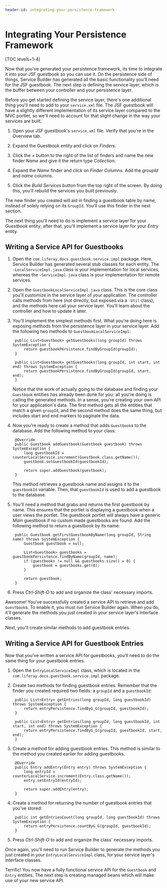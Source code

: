 ```yaml
---
header-id: integrating-your-persistence-framework
---
```


# Integrating Your Persistence Framework

[TOC levels=1-4]

Now that you've generated your persistence framework, its time to integrate it
into your JSF guestbook so you can use it. On the persistence side of things,
Service Builder has generated all the basic functionality you'll need for the
JSF guestbook. The next step is defining the service layer, which is the buffer
between your controller and your persistence layer. 

Before you get started defining the service layer, there's one additional thing
you'll need to add to your `service.xml` file. The JSF guestbook will have a
slightly different implementation of its service layer compared to the MVC
portlet, so we'll need to account for that slight change in the way your
services are built. 

1. Open your JSF guestbook's `service.xml` file. Verify that you're in the
   Overview tab. 

2. Expand the Guestbook entity and click on *Finders*. 

3. Click the *+* button to the right of the list of finders and name the new
   finder *Name* and give it the return type *Collection*. 

4. Expand the *Name* finder and click on *Finder Columns*. Add the *groupId* and
   *name* columns.

5. Click the *Build Services* button from the top right of the screen. By doing
   this, you'll rebuild the services you built previously. 

The new finder you created will aid in finding a guestbook table by name,
instead of solely relying on its `GroupId`. You'll use this finder in the next
section. 

The next thing you'll need to do is implement a service layer for your
*Guestbook* entity; after that, you'll implement a service layer for your
*Entry* entity. 

## Writing a Service API for Guestbooks

1. Open the `com.liferay.docs.guestbook.service.impl` package. Here, Service
Builder has generated several stub classes for each entity. The
`-LocalServiceImpl.java` class is your implementation for local services,
whereas the `-ServiceImpl.java` class is your implementation for remote
services. 

2. Open the `GuestbookLocalServiceImpl.java` class. This is the core class
you'll customize in the service layer of your application. The controller calls
methods from here (not directly, but exposed via a `-Util` class), and the
methods here call your service layer. You'll learn about the controller and how
to update it later. 

3. You'll implement the simplest methods first. What you're doing here is
exposing methods from the persistence layer in your service layer. Add the
following two methods to `GuestbookLocalServiceImpl`:

        public List<Guestbook> getGuestbooks(long groupId) throws SystemException {
            return guestbookPersistence.findByGroupId(groupId);
        }

        public List<Guestbook> getGuestbooks(long groupId, int start, int end) throws SystemException {
            return guestbookPersistence.findByGroupId(groupId, start, end);
        }

    Notice that the work of actually going to the database and finding your
    `Guestbook` entities has already been done for you: all you're doing is
    calling the generated methods. In a sense, you're creating your own API for
    your application's data. The first method gets all the entities that match a
    given `groupId`, and the second method does the same thing, but includes
    start and end markers to paginate the data. 

4. Now you're ready to create a method that adds `Guestbook`s to the database.
   Add the following method to your class: 

        @Override
        public Guestbook addGuestbook(Guestbook guestbook) throws SystemException {
            long guestbookId = counterLocalService.increment(Guestbook.class.getName());
            guestbook.setGuestbookId(guestbookId);

            return super.addGuestbook(guestbook);
        }

    This method retrieves a guestbook name and assigns it to the `guestbookId`
    variable. Then, that `guestbookId` is used to add a guestbook to the
    database. 

5. You'll need a method that grabs and returns the first guestbook by name. This
   ensures that the portlet is displaying a guestbook when a user views the
   portlet. The guestbook portlet will always have a generic *Main* guestbook if
   no custom made guestbooks are found. Add the following method to return a
   guestbook by its name: 

        public Guestbook getFirstGuestbookByName(long groupId, String name) throws SystemException {
            Guestbook guestbook = null;

            List<Guestbook> guestbooks = guestbookPersistence.findByName(groupId, name);
            if (guestbooks != null && guestbooks.size() > 0) {
                guestbook = guestbooks.get(0);
            }

            return guestbook;
        }

6. Press *Ctrl-Shift-O* to add and organize the class' necessary imports. 

Awesome! You've successfully created a service API to retrieve and add
`Guestbook`s. To enable it, you must run Service Builder again. When you do,
it'll generate the methods you just created in your service layer's Interface
classes. 

Next, you'll create similar methods to add guestbook entries. 

## Writing a Service API for Guestbook Entries

Now that you've written a service API for guestbooks, you'll need to do the same
thing for your guestbook entries. 

1. Open the `EntryLocalServiceImpl` class, which is located in the
   `com.liferay.docs.guestbook.service.impl` package. 

2. Create two methods for finding guestbook entries. Remember that the finder
   you created required two fields: a `groupId` and a `guestbookId`: 

        public List<Entry> getEntries(long groupId, long guestbookId) throws SystemException {
            return entryPersistence.findByG_G(groupId, guestbookId);
        }

        public List<Entry> getEntries(long groupId, long guestbookId, int start, int end) throws SystemException {
            return entryPersistence.findByG_G(groupId, guestbookId, start, end);
        }

3. Create a method for adding guestbook entries. This method is similar to the
   method you created earlier for adding guestbooks. 

        @Override
        public Entry addEntry(Entry entry) throws SystemException {
            long entryId = counterLocalService.increment(Entry.class.getName());
            entry.setEntryId(entryId);

            return super.addEntry(entry);
        }

4. Create a method for returning the number of guestbook entries that you've
   stored:

        public int getEntriesCount(long groupId, long guestbookId) throws SystemException {
            return entryPersistence.countByG_G(groupId, guestbookId);
        }

5. Press *Ctrl-Shift-O* to add and organize the class' necessary imports. 

Once again, you'll need to run Service Builder to generate the methods you just
created in your `EntryLocalServiceImpl` class, for your service layer's
Interface classes. 

Terrific! You now have a fully functional service API for the `Guestbook` and
`Entry` entities. The next step is creating managed beans which will make use of
your new service API. 
